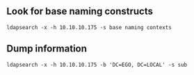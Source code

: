 ## Look for base naming constructs

```
ldapsearch -x -h 10.10.10.175 -s base naming contexts
```

## Dump information

```
ldapsearch -x -h 10.10.10.175 -b 'DC=EGO, DC=LOCAL' -s sub
```